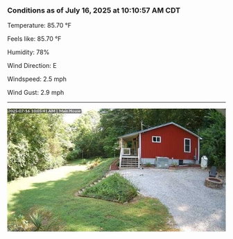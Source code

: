 ### Conditions as of July 16, 2025 at 10:10:57 AM CDT 

Temperature: 85.70 &deg;F

Feels like: 85.70 &deg;F

Humidity: 78%

Wind Direction: E

Windspeed: 2.5 mph

Wind Gust: 2.9 mph

---

<img src="./images/latest.jpeg"/>

